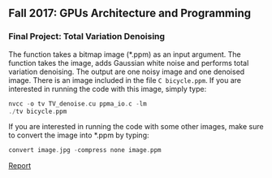 ## Fall 2017: GPUs Architecture and Programming

### Final Project: Total Variation Denoising 

The function takes a bitmap image (*.ppm) as an input argument. The function takes the image, adds Gaussian white noise and performs total variation denoising. The output are one noisy image and one denoised image. There is an image included in the file ```C bicycle.ppm```. If you are interested in running the code with this image, simply type:

```C
nvcc -o tv TV_denoise.cu ppma_io.c -lm
./tv bicycle.ppm
```

If you are interested in running the code with some other images, make sure to convert the image into *.ppm by typing:
```C
convert image.jpg -compress none image.ppm
```

[Report](http://example.com)



